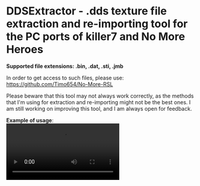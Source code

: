 # DDSExtractor - .dds texture file extraction and re-importing tool for the PC ports of killer7 and No More Heroes

**Supported file extensions: .bin, .dat, .sti, .jmb**

In order to get access to such files, please use: https://github.com/Timo654/No-More-RSL

Please beware that this tool may not always work correctly, as the methods that I'm using for extraction and re-importing might not be the best ones. 
I am still working on improving this tool, and I am always open for feedback.

**Example of usage**:
<br>
![example video](EXAMPLE_OF_USAGE.mp4)